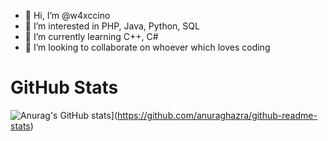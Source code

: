 - 👋 Hi, I’m @w4xccino
- 👀 I’m interested in PHP, Java, Python, SQL
- 🌱 I’m currently learning C++, C#
- 💞️ I’m looking to collaborate on whoever which loves coding

<!---
w4xccino/w4xccino is a ✨ special ✨ repository because its `README.md` (this file) appears on your GitHub profile.
You can click the Preview link to take a look at your changes.
--->
# GitHub Stats
![Anurag's GitHub stats](https://github-readme-stats.vercel.app/api?username=w4xccino)](https://github.com/anuraghazra/github-readme-stats)
